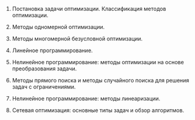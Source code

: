 1. Постановка задачи оптимизации. Классификация методов оптимизации.

3. Методы одномерной оптимизации.
4. Методы многомерной безусловной оптимизации.
5. Линейное программирование.
6. Нелинейное программирование: методы оптимизации на основе
преобразования задачи.

6. Методы прямого поиска и методы случайного поиска для решения задач с
ограничениями.
7. Нелинейное программирование: методы линеаризации.
8. Сетевая оптимизация: основные типы задач и обзор алгоритмов.
